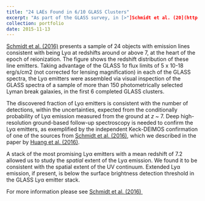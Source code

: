 ```yaml
---
title: "24 LAEs Found in 6/10 GLASS Clusters"
excerpt: "As part of the GLASS survey, in [>"]Schmidt et al. (20](http://adsabs.harvard.edu/abs/2015arXiv151104205S)/a> we presented the first sample of Lyα emitters detected in the slitless NIR spectrsocopy collected by the GLASS observations. <br/><center><img src='/images/S16_GLASSLAEs.png'></center>"
collection: portfolio
date: 2015-11-13
---
```


<a href="http://adsabs.harvard.edu/abs/2015arXiv151104205S" target="_blank">Schmidt et al. (2016)</a> presents a sample of 24 objects with emission lines consistent with being Lyα at redshifts around or above 7, at the heart of the epoch of reionization. The figure shows the redshift distribution of these line emitters. Taking advantage of the GLASS 1σ flux limits of 5 x 10-18 erg/s/cm2 (not corrected for lensing magnification) in each of the GLASS spectra, the Lyα emitters were assembled via visual inspection of the GLASS spectra of a sample of more than 150 photometrically selected Lyman break galaxies, in the first 6 completed GLASS clusters.

The discovered fraction of Lyα emitters is consistent with the number of detections, within the uncertainties, expected from the conditionally probability of Lyα emission measured from the ground at <em>z </em>~ 7. Deep high-resolution ground-based follow-up spectroscopy is needed to confirm the Lyα emitters, as exemplified by the independent Keck-DEIMOS confirmation of one of the sources from <a href="http://adsabs.harvard.edu/abs/2015arXiv151104205S" target="_blank">Schmidt et al. (2016)</a>, which we described in the paper by <a href="http://adsabs.harvard.edu/abs/2015arXiv150402099H" target="_blank">Huang et al. (2016)</a>.

A stack of the most promising Lyα emitters with a mean redshift of 7.2 allowed us to study the <em>spatial</em> extent of the Lyα emission. We found it to be consistent with the spatial extent of the UV continuum. Extended Lyα emission, if present, is below the surface brightness detection threshold in the GLASS Lyα emitter stack.

For more information please see <a href="http://adsabs.harvard.edu/abs/2015arXiv151104205S" target="_blank">Schmidt et al. (2016) </a>